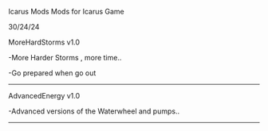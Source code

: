 Icarus Mods
Mods for Icarus Game

30/24/24

MoreHardStorms v1.0

-More Harder Storms , more time..

-Go prepared when go out


------------------------------------------------------------


AdvancedEnergy v1.0

-Advanced versions of the Waterwheel and pumps..



-----------------------------------------------------------
